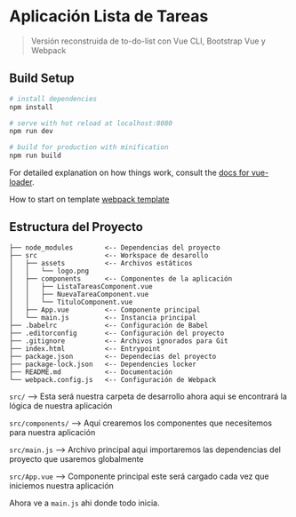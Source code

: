 # Aplicación Lista de Tareas

> Versión reconstruida de to-do-list con Vue CLI, Bootstrap Vue y Webpack

## Build Setup

``` bash
# install dependencies
npm install

# serve with hot reload at localhost:8080
npm run dev

# build for production with minification
npm run build
```

For detailed explanation on how things work, consult the [docs for vue-loader](http://vuejs.github.io/vue-loader).

How to start on template [webpack template](https://github.com/vuejs-templates/webpack)


## Estructura del Proyecto

```
├── node_modules        <-- Dependencias del proyecto
├── src                 <-- Workspace de desarollo
│   ├── assets          <-- Archivos estáticos
│   │   └── logo.png
│   ├── components      <-- Componentes de la aplicación
│   │   ├── ListaTareasComponent.vue
│   │   ├── NuevaTareaComponent.vue
│   │   └── TituloComponent.vue
│   ├── App.vue         <-- Componente principal
│   └── main.js         <-- Instancia principal
├── .babelrc            <-- Configuración de Babel
├── .editorconfig       <-- Configuración del proyecto
├── .gitignore          <-- Archivos ignorados para Git
├── index.html          <-- Entrypoint
├── package.json        <-- Dependecias del proyecto
├── package-lock.json   <-- Dependencies locker
├── README.md           <-- Documentación
└── webpack.config.js   <-- Configuración de Webpack
```

`src/` --> Esta será nuestra carpeta de desarrollo ahora aqui se encontrará la lógica de nuestra aplicación

`src/components/` --> Aquí crearemos los componentes que necesitemos para nuestra aplicación

`src/main.js` --> Archivo principal aqui importaremos las dependencias del proyecto que usaremos globalmente

`src/App.vue` --> Componente principal este será cargado cada vez que iniciemos nuestra aplicación

Ahora ve a `main.js` ahi donde todo inicia.